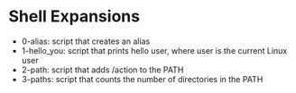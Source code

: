 # Shell Expansions
* 0-alias: script that creates an alias
* 1-hello_you: script that prints hello user, where user is the current Linux user
* 2-path: script that adds /action to the PATH
* 3-paths: script that counts the number of directories in the PATH

